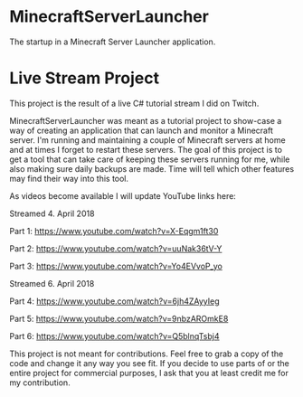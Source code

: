 # MinecraftServerLauncher
The startup in a Minecraft Server Launcher application.

# Live Stream Project
This project is the result of a live C# tutorial stream I did on Twitch.

MinecraftServerLauncher was meant as a tutorial project to show-case a way of creating an application that can launch and monitor a Minecraft server.
I'm running and maintaining a couple of Minecraft servers at home and at times I forget to restart these servers. The goal of this project is to get a tool that can take care of keeping these servers running for me, while also making sure daily backups are made.
Time will tell which other features may find their way into this tool.

As videos become available I will update YouTube links here:

Streamed 4. April 2018

Part 1: https://www.youtube.com/watch?v=X-Eqgm1ft30

Part 2: https://www.youtube.com/watch?v=uuNak36tV-Y

Part 3: https://www.youtube.com/watch?v=Yo4EVvoP_yo

Streamed 6. April 2018

Part 4: https://www.youtube.com/watch?v=6jh4ZAyyIeg

Part 5: https://www.youtube.com/watch?v=9nbzAROmkE8

Part 6: https://www.youtube.com/watch?v=Q5blnqTsbj4

This project is not meant for contributions. Feel free to grab a copy of the code and change it any way you see fit.
If you decide to use parts of or the entire project for commercial purposes, I ask that you at least credit me for my contribution.
